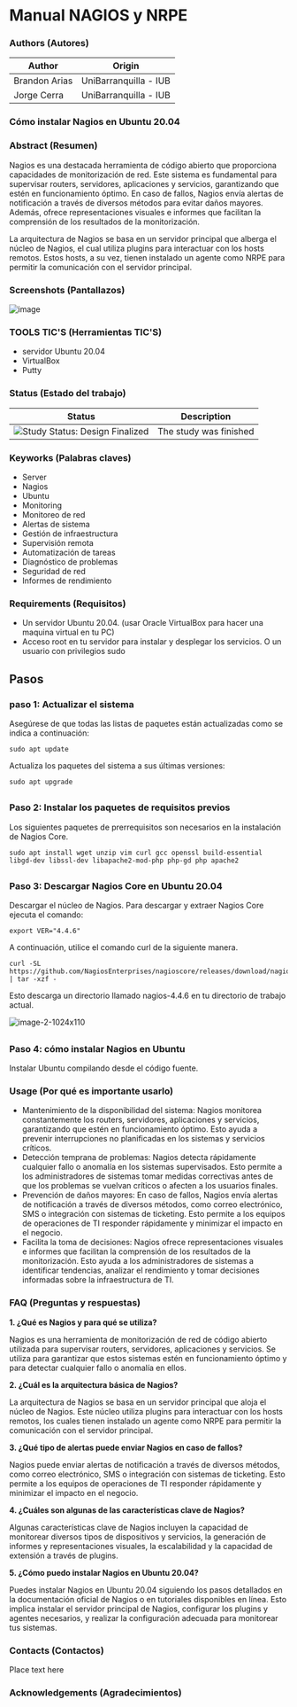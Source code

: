  Manual NAGIOS y NRPE 
=================

### Authors (Autores)

| Author                | Origin                               |
| --------------------- | ------------------------------------ |
| Brandon Arias    | UniBarranquilla - IUB                |
| Jorge Cerra           | UniBarranquilla - IUB                |



<h3>Cómo instalar Nagios en Ubuntu 20.04</h3>

### Abstract (Resumen)


Nagios es una destacada herramienta de código abierto que proporciona capacidades de monitorización de red. Este sistema es fundamental para supervisar routers, servidores, aplicaciones y servicios, garantizando que estén en funcionamiento óptimo. En caso de fallos, Nagios envía alertas de notificación a través de diversos métodos para evitar daños mayores. Además, ofrece representaciones visuales e informes que facilitan la comprensión de los resultados de la monitorización.

La arquitectura de Nagios se basa en un servidor principal que alberga el núcleo de Nagios, el cual utiliza plugins para interactuar con los hosts remotos. Estos hosts, a su vez, tienen instalado un agente como NRPE para permitir la comunicación con el servidor principal.

### Screenshots (Pantallazos)

![image](https://github.com/george14yer/Manual-NAGIOS-y-NRPE/assets/80540365/be3f6481-ebfa-488c-84ce-6f3252825a71)


### TOOLS TIC'S (Herramientas TIC'S)
- servidor Ubuntu 20.04
- VirtualBox
- Putty

### Status (Estado del trabajo)

| Status            | Description                          |
| ----------------- | ------------------------------------ |
| <img src="https://img.shields.io/badge/Study%20Status-Design%20Finalized-brightgreen.svg" alt="Study Status: Design Finalized"> | The study was finished | 

### Keyworks (Palabras claves)

- Server
- Nagios
- Ubuntu
- Monitoring
- Monitoreo de red
- Alertas de sistema
- Gestión de infraestructura
- Supervisión remota
- Automatización de tareas
- Diagnóstico de problemas
- Seguridad de red
- Informes de rendimiento

### Requirements (Requisitos)

- Un servidor Ubuntu 20.04. (usar Oracle VirtualBox para hacer una maquina virtual en tu PC)
- Acceso root en tu servidor para instalar y desplegar los servicios. O un usuario con privilegios sudo

## Pasos

### paso 1: Actualizar el sistema

Asegúrese de que todas las listas de paquetes están actualizadas como se indica a continuación:
```
sudo apt update
```

Actualiza los paquetes del sistema a sus últimas versiones:
```
sudo apt upgrade
```
##
### Paso 2: Instalar los paquetes de requisitos previos

Los siguientes paquetes de prerrequisitos son necesarios en la instalación de Nagios Core.
```
sudo apt install wget unzip vim curl gcc openssl build-essential libgd-dev libssl-dev libapache2-mod-php php-gd php apache2
```
##
### Paso 3: Descargar Nagios Core en Ubuntu 20.04
Descargar el núcleo de Nagios. Para descargar y extraer Nagios Core ejecuta el comando:
```
export VER="4.4.6"
```
A continuación, utilice el comando curl de la siguiente manera.
```
curl -SL https://github.com/NagiosEnterprises/nagioscore/releases/download/nagios-$VER/nagios-$VER.tar.gz | tar -xzf -
```
Esto descarga un directorio llamado nagios-4.4.6 en tu directorio de trabajo actual.

![image-2-1024x110](https://github.com/george14yer/Manual-NAGIOS-y-NRPE/assets/80540365/3ff1690b-b6b7-4748-97e9-348ec7489281)
##
### Paso 4: cómo instalar Nagios en Ubuntu
Instalar Ubuntu compilando desde el código fuente.

### Usage (Por qué es importante usarlo)

- Mantenimiento de la disponibilidad del sistema: Nagios monitorea constantemente los routers, servidores, aplicaciones y servicios, garantizando que estén en funcionamiento óptimo. Esto ayuda a prevenir interrupciones no planificadas en los sistemas y servicios críticos.
- Detección temprana de problemas: Nagios detecta rápidamente cualquier fallo o anomalía en los sistemas supervisados. Esto permite a los administradores de sistemas tomar medidas correctivas antes de que los problemas se vuelvan críticos o afecten a los usuarios finales.
- Prevención de daños mayores: En caso de fallos, Nagios envía alertas de notificación a través de diversos métodos, como correo electrónico, SMS o integración con sistemas de ticketing. Esto permite a los equipos de operaciones de TI responder rápidamente y minimizar el impacto en el negocio.
- Facilita la toma de decisiones: Nagios ofrece representaciones visuales e informes que facilitan la comprensión de los resultados de la monitorización. Esto ayuda a los administradores de sistemas a identificar tendencias, analizar el rendimiento y tomar decisiones informadas sobre la infraestructura de TI.

### FAQ (Preguntas y respuestas)


**1. ¿Qué es Nagios y para qué se utiliza?**

   Nagios es una herramienta de monitorización de red de código abierto utilizada para supervisar routers, servidores, aplicaciones y servicios. Se utiliza para garantizar que estos sistemas estén en funcionamiento óptimo y para detectar cualquier fallo o anomalía en ellos.

**2. ¿Cuál es la arquitectura básica de Nagios?**
   
   La arquitectura de Nagios se basa en un servidor principal que aloja el núcleo de Nagios. Este núcleo utiliza plugins para interactuar con los hosts remotos, los cuales tienen instalado un agente como NRPE para permitir la comunicación con el servidor principal.
   
**3. ¿Qué tipo de alertas puede enviar Nagios en caso de fallos?**
   
   Nagios puede enviar alertas de notificación a través de diversos métodos, como correo electrónico, SMS o integración con sistemas de ticketing. Esto permite a los equipos de operaciones de TI responder rápidamente y minimizar el impacto en el negocio.
   
**4. ¿Cuáles son algunas de las características clave de Nagios?**
   
   Algunas características clave de Nagios incluyen la capacidad de monitorear diversos tipos de dispositivos y servicios, la generación de informes y representaciones visuales, la escalabilidad y la capacidad de extensión a través de plugins.
   
**5. ¿Cómo puedo instalar Nagios en Ubuntu 20.04?**
   
   Puedes instalar Nagios en Ubuntu 20.04 siguiendo los pasos detallados en la documentación oficial de Nagios o en tutoriales disponibles en línea. Esto implica instalar el servidor principal de Nagios, configurar los plugins y agentes necesarios, y realizar la configuración adecuada para monitorear tus sistemas.
   
### Contacts (Contactos)

Place text here

### Acknowledgements (Agradecimientos)
